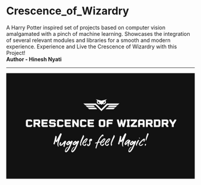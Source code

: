 # Crescence_of_Wizardry
 A Harry Potter inspired set of projects based on computer vision amalgamated with a pinch of machine learning. Showcases the integration of several relevant modules and libraries for a smooth and modern experience. Experience and Live the Crescence of Wizardry with this Project! <br><b>Author - Hinesh Nyati<b>
<hr>
<img src="https://github.com/nyatihinesh/Crescence_of_Wizardry/blob/main/logo.jpg" alt="LOGO - CRESCENCE OF WIZARDRY!" style="display: block; margin: auto;">
